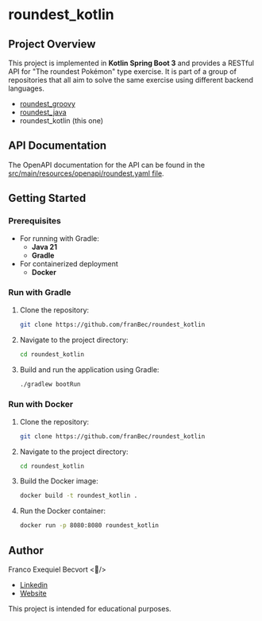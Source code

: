 # roundest_kotlin

## Project Overview
This project is implemented in **Kotlin Spring Boot 3** and provides a RESTful API for "The roundest Pokémon" type exercise. It is part of a group of repositories that all aim to solve the same exercise using different backend languages.

- [roundest_groovy](https://github.com/franBec/roundest_groovy)
- [roundest_java](https://github.com/franBec/roundest_java)
- roundest_kotlin (this one)

## API Documentation
The OpenAPI documentation for the API can be found in the [src/main/resources/openapi/roundest.yaml file](https://github.com/franBec/roundest_kotlin/blob/main/src/main/resources/openapi/roundest.yaml).

## Getting Started

### Prerequisites
- For running with Gradle:
    - **Java 21**
    - **Gradle**
- For containerized deployment
    - **Docker**

### Run with Gradle
1. Clone the repository:
    ```bash
    git clone https://github.com/franBec/roundest_kotlin
    ```
2. Navigate to the project directory:
    ```bash
    cd roundest_kotlin
    ```
3. Build and run the application using Gradle:
    ```bash
    ./gradlew bootRun
    ```

### Run with Docker
1. Clone the repository:
     ```bash
     git clone https://github.com/franBec/roundest_kotlin
     ```
2. Navigate to the project directory:
    ```bash
    cd roundest_kotlin
    ```
3. Build the Docker image:
    ```bash
    docker build -t roundest_kotlin .
    ```
4. Run the Docker container:
     ```bash
     docker run -p 8080:8080 roundest_kotlin
     ```

## Author
Franco Exequiel Becvort <🐤/>
- [Linkedin](https://www.linkedin.com/in/franco-becvort/)
- [Website](https://pollito.dev/)

This project is intended for educational purposes.
